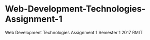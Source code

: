 # Web-Development-Technologies-Assignment-1
Web Development Technologies Assignment 1 Semester 1 2017 RMIT


